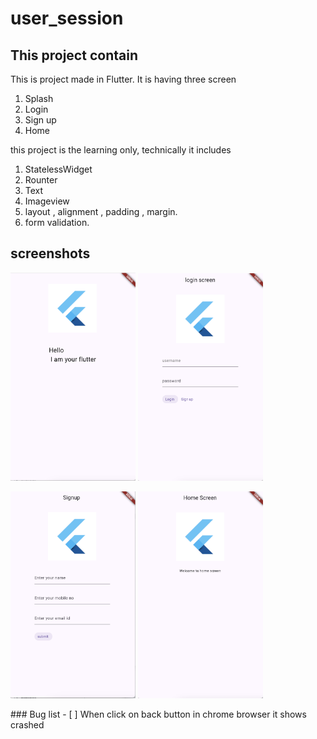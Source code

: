 # user_session

## This project contain 
This is project made in Flutter. It is having three screen 

1. Splash 
2. Login 
3. Sign up 
4. Home 

this project is the learning only, technically it includes 
1. StatelessWidget
2. Rounter 
3. Text 
4. Imageview 
5. layout , alignment , padding , margin. 
6. form validation. 

## screenshots 
<p align ="left">
<img src="splash.png" alt="drawing" width="200"/>
<img src="login.png" alt="drawing" width="200"/>
</p>
<p align ="left">
<img src="signup.png" alt="drawing" width="200"/>
<img src="home.png" alt="drawing" width="200"/>
</p>
### Bug list
- [ ] When click on back button in chrome browser it shows crashed
